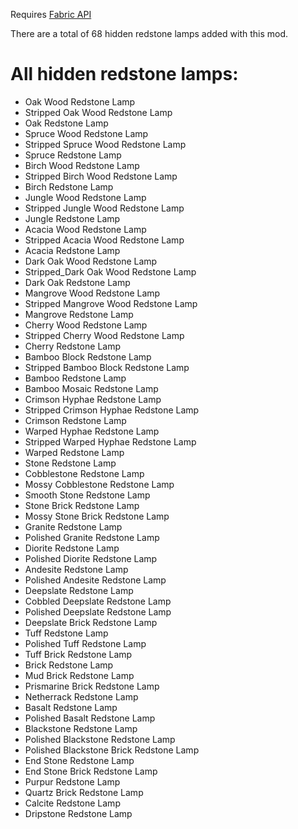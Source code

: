 Requires [Fabric API](https://modrinth.com/mod/fabric-api)

There are a total of 68 hidden redstone lamps added with this mod.

# All hidden redstone lamps:
- Oak Wood Redstone Lamp
- Stripped Oak Wood Redstone Lamp
- Oak Redstone Lamp
- Spruce Wood Redstone Lamp
- Stripped Spruce Wood Redstone Lamp
- Spruce Redstone Lamp
- Birch Wood Redstone Lamp
- Stripped Birch Wood Redstone Lamp
- Birch Redstone Lamp
- Jungle Wood Redstone Lamp
- Stripped Jungle Wood Redstone Lamp
- Jungle Redstone Lamp
- Acacia Wood Redstone Lamp
- Stripped Acacia Wood Redstone Lamp
- Acacia Redstone Lamp
- Dark Oak Wood Redstone Lamp
- Stripped_Dark Oak Wood Redstone Lamp
- Dark Oak Redstone Lamp
- Mangrove Wood Redstone Lamp
- Stripped Mangrove Wood Redstone Lamp
- Mangrove Redstone Lamp
- Cherry Wood Redstone Lamp
- Stripped Cherry Wood Redstone Lamp
- Cherry Redstone Lamp
- Bamboo Block Redstone Lamp
- Stripped Bamboo Block Redstone Lamp
- Bamboo Redstone Lamp
- Bamboo Mosaic Redstone Lamp
- Crimson Hyphae Redstone Lamp
- Stripped Crimson Hyphae Redstone Lamp
- Crimson Redstone Lamp
- Warped Hyphae Redstone Lamp
- Stripped Warped Hyphae Redstone Lamp
- Warped Redstone Lamp
- Stone Redstone Lamp
- Cobblestone Redstone Lamp
- Mossy Cobblestone Redstone Lamp
- Smooth Stone Redstone Lamp
- Stone Brick Redstone Lamp
- Mossy Stone Brick Redstone Lamp
- Granite Redstone Lamp
- Polished Granite Redstone Lamp
- Diorite Redstone Lamp
- Polished Diorite Redstone Lamp
- Andesite Redstone Lamp
- Polished Andesite Redstone Lamp
- Deepslate Redstone Lamp
- Cobbled Deepslate Redstone Lamp
- Polished Deepslate Redstone Lamp
- Deepslate Brick Redstone Lamp
- Tuff Redstone Lamp
- Polished Tuff Redstone Lamp
- Tuff Brick Redstone Lamp
- Brick Redstone Lamp
- Mud Brick Redstone Lamp
- Prismarine Brick Redstone Lamp
- Netherrack Redstone Lamp
- Basalt Redstone Lamp
- Polished Basalt Redstone Lamp
- Blackstone Redstone Lamp
- Polished Blackstone Redstone Lamp
- Polished Blackstone Brick Redstone Lamp
- End Stone Redstone Lamp
- End Stone Brick Redstone Lamp
- Purpur Redstone Lamp
- Quartz Brick Redstone Lamp
- Calcite Redstone Lamp
- Dripstone Redstone Lamp
